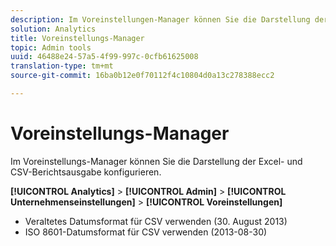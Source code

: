 ```yaml
---
description: Im Voreinstellungen-Manager können Sie die Darstellung der Excel- und CSV-Berichtausgabe konfigurieren.
solution: Analytics
title: Voreinstellungs-Manager
topic: Admin tools
uuid: 46488e24-57a5-4f99-997c-0cfb61625008
translation-type: tm+mt
source-git-commit: 16ba0b12e0f70112f4c10804d0a13c278388ecc2

---
```



# Voreinstellungs-Manager

Im Voreinstellungs-Manager können Sie die Darstellung der Excel- und CSV-Berichtsausgabe konfigurieren.

**[!UICONTROL Analytics]** &gt; **[!UICONTROL Admin]** &gt; **[!UICONTROL Unternehmenseinstellungen]** &gt; **[!UICONTROL Voreinstellungen]**

* Veraltetes Datumsformat für CSV verwenden (30. August 2013)
* ISO 8601-Datumsformat für CSV verwenden (2013-08-30)

